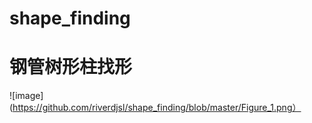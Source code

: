 # shape_finding
# 钢管树形柱找形
![image](https://github.com/riverdjsl/shape_finding/blob/master/Figure_1.png）
